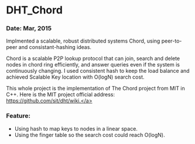 # DHT_Chord
### Date: Mar, 2015

Implmented a scalable, robust distributed systems Chord, using peer-to-peer and consistant-hashing ideas. 

Chord is a scalable P2P lookup protocol that can join, search and delete nodes in chord ring efficiently, and answer queries even if the system is continuously changing. I used consistent hash to keep the load balance and achieved Scalable Key location with O(logN) search cost.

This whole project is the implementation of The Chord project from MIT in C++. Here is the MIT project official address: <a>https://github.com/sit/dht/wiki.</a>

### Feature:
* Using hash to map keys to nodes in a linear space.
* Using the finger table so the search cost could reach O(logN).
